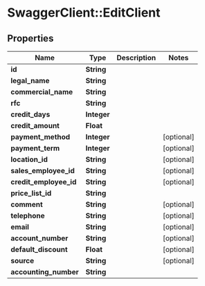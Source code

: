 # SwaggerClient::EditClient

## Properties
Name | Type | Description | Notes
------------ | ------------- | ------------- | -------------
**id** | **String** |  | 
**legal_name** | **String** |  | 
**commercial_name** | **String** |  | 
**rfc** | **String** |  | 
**credit_days** | **Integer** |  | 
**credit_amount** | **Float** |  | 
**payment_method** | **Integer** |  | [optional] 
**payment_term** | **Integer** |  | [optional] 
**location_id** | **String** |  | [optional] 
**sales_employee_id** | **String** |  | [optional] 
**credit_employee_id** | **String** |  | [optional] 
**price_list_id** | **String** |  | 
**comment** | **String** |  | [optional] 
**telephone** | **String** |  | [optional] 
**email** | **String** |  | [optional] 
**account_number** | **String** |  | [optional] 
**default_discount** | **Float** |  | [optional] 
**source** | **String** |  | [optional] 
**accounting_number** | **String** |  | 


